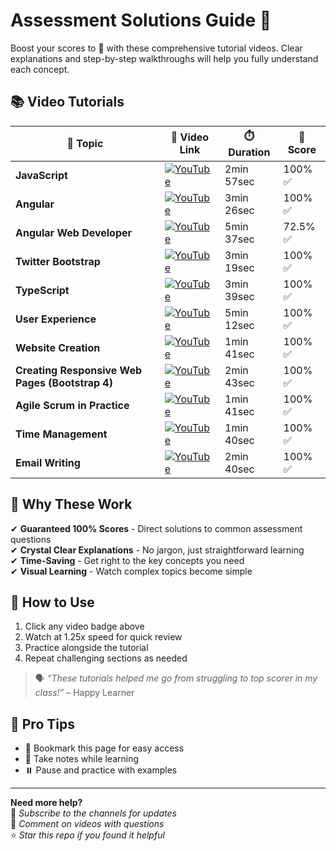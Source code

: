 # Assessment Solutions Guide 🚀

Boost your scores to 💯 with these comprehensive tutorial videos. Clear explanations and step-by-step walkthroughs will help you fully understand each concept.

## 📚 Video Tutorials

| 📌 **Topic**                              | 🔗 **Video Link**                                                                                              | ⏱️ **Duration**     | 🎯 **Score** |
|-------------------------------------------|---------------------------------------------------------------------------------------------------------------|---------------------|--------------|
| **JavaScript**                            | [![YouTube](https://img.shields.io/badge/YouTube-Watch-red)](https://youtu.be/qIhsQiETTw0)                     | 2min 57sec          | 100% ✅       |
| **Angular**                               | [![YouTube](https://img.shields.io/badge/YouTube-Watch-red)](https://youtu.be/vckc8c24p_E?si=aivJFUKwilNDt-Om) | 3min 26sec          | 100% ✅       |
| **Angular Web Developer**                 | [![YouTube](https://img.shields.io/badge/YouTube-Watch-red)](https://youtu.be/Oy2HWnEP-zs?si=Vekh9DOoI52wZuWp) | 5min 37sec          | 72.5% ✅      |
| **Twitter Bootstrap**                     | [![YouTube](https://img.shields.io/badge/YouTube-Watch-red)](https://youtu.be/jk6vzNhhnVw)                     | 3min 19sec          | 100% ✅       |
| **TypeScript**                            | [![YouTube](https://img.shields.io/badge/YouTube-Watch-red)](https://youtu.be/UYEf7yNHYJY)                     | 3min 39sec          | 100% ✅       |
| **User Experience**                       | [![YouTube](https://img.shields.io/badge/YouTube-Watch-red)](https://youtu.be/fwT2_qU942I)                     | 5min 12sec          | 100% ✅       |
| **Website Creation**                      | [![YouTube](https://img.shields.io/badge/YouTube-Watch-red)](https://youtu.be/b4h8bNmFntA)                     | 1min 41sec          | 100% ✅       |
| **Creating Responsive Web Pages (Bootstrap 4)** | [![YouTube](https://img.shields.io/badge/YouTube-Watch-red)](https://youtu.be/GKQIhKAnqGk)                     | 2min 43sec          | 100% ✅       |
| **Agile Scrum in Practice**               | [![YouTube](https://img.shields.io/badge/YouTube-Watch-red)](https://youtu.be/32t1jqEgD80)                     | 1min 41sec          | 100% ✅       |
| **Time Management**                       | [![YouTube](https://img.shields.io/badge/YouTube-Watch-red)](https://youtu.be/tqxOT7nV5qk?si=UZbh95XpH4Fg4vCp) | 1min 40sec          | 100% ✅       |
| **Email Writing**                         | [![YouTube](https://img.shields.io/badge/YouTube-Watch-red)](https://youtu.be/E94-uTcNfCM)                     | 2min 40sec          | 100% ✅       |

## 💯 Why These Work

✔ **Guaranteed 100% Scores** - Direct solutions to common assessment questions  
✔ **Crystal Clear Explanations** - No jargon, just straightforward learning  
✔ **Time-Saving** - Get right to the key concepts you need  
✔ **Visual Learning** - Watch complex topics become simple  

## 🎯 How to Use
1. Click any video badge above
2. Watch at 1.25x speed for quick review
3. Practice alongside the tutorial
4. Repeat challenging sections as needed

> 🗣️ _“These tutorials helped me go from struggling to top scorer in my class!”_ – Happy Learner

## 📌 Pro Tips
- 📑 Bookmark this page for easy access  
- 📝 Take notes while learning  
- ⏸️ Pause and practice with examples

---

**Need more help?**  
🔔 *Subscribe to the channels for updates*  
💬 *Comment on videos with questions*  
⭐ *Star this repo if you found it helpful*
